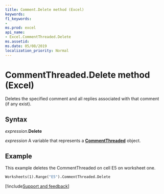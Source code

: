 ```yaml
---
title: Comment.Delete method (Excel)
keywords:
f1_keywords:
-
ms.prod: excel
api_name:
- Excel.CommentThreaded.Delete
ms.assetid:
ms.date: 05/08/2019
localization_priority: Normal
---
```



# CommentThreaded.Delete method (Excel)

Deletes the specified comment and all replies associated with that comment (if any exist). 


## Syntax

_expression_.**Delete**

_expression_ A variable that represents a **[CommentThreaded](Excel.CommentThreaded.md)** object.


## Example

This example deletes the CommentThreaded on cell E5 on worksheet one.


```vb
Worksheets(1).Range("E5").CommentThreaded.Delete
```


[!include[Support and feedback](~/includes/feedback-boilerplate.md)]